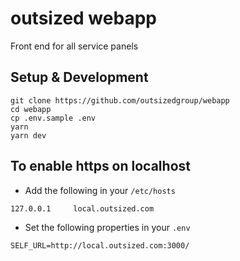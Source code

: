 # outsized webapp

Front end for all service panels

## Setup & Development

```
git clone https://github.com/outsizedgroup/webapp
cd webapp
cp .env.sample .env
yarn
yarn dev
```

## To enable https on localhost

- Add the following in your `/etc/hosts`

```
127.0.0.1     local.outsized.com
```

- Set the following properties in your `.env`

```
SELF_URL=http://local.outsized.com:3000/
```
